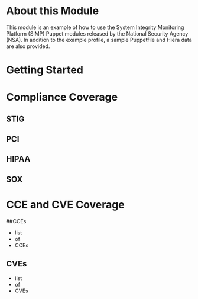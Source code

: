 # About this Module

This module is an example of how to use the System Integrity Monitoring
Platform (SIMP) Puppet modules released by the National Security Agency (NSA).
In addition to the example profile, a sample Puppetfile and Hiera data are also
provided.

# Getting Started


# Compliance Coverage

## STIG

## PCI

## HIPAA

## SOX

# CCE and CVE Coverage

##CCEs

* list
* of
* CCEs

## CVEs

* list
* of
* CVEs
